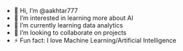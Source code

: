 - 👋 Hi, I’m @aakhtar777
- 👀 I’m interested in learning more about AI
- 🌱 I’m currently learning data analytics
- 💞️ I’m looking to collaborate on projects
- ⚡ Fun fact: I love Machine Learning/Artificial Intelligence

<!---
aakhtar777/aakhtar777 is a ✨ special ✨ repository because its `README.md` (this file) appears on your GitHub profile.
You can click the Preview link to take a look at your changes.
--->
